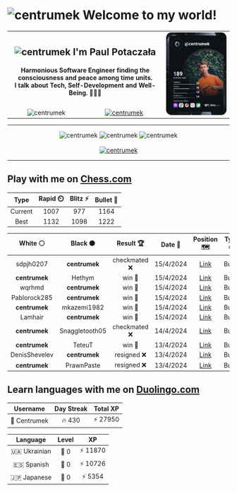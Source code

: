 <h1>
  <img
    src="https://emojis.slackmojis.com/emojis/images/1531849430/4246/blob-sunglasses.gif"
    width="30"
    alt="centrumek"
  />
  Welcome to my world!
</h1>

<table>
  <tbody>
    <tr>
      <td align="center" width="70%" colspan="2">
        <h2>
          <img
            src="https://raw.githubusercontent.com/MartinHeinz/MartinHeinz/master/wave.gif"
            width="30px"
            alt="centrumek"
          />
          I'm Paul Potaczała
        </h2>
        <h4>
          Harmonious Software Engineer finding the consciousness and peace among time units.
          <br/>
          I talk about Tech, Self-Development and Well-Being. 🌿🧘🚀
        </h4>
      </td>
      <td width="30%" rowspan="2">
        <a href="https://app.daily.dev/centrumek">
          <img
            src="./devcard.svg"
            alt="centrumek"
          />
        </a>
      </td>
    </tr>
    <tr align="center">
      <td>
        <img
          src="https://komarev.com/ghpvc/?username=centrumek&label=visitors&color=0e75b6&style=flat"
          alt="centrumek"
        >
      </td>
      <td>
        <a href="https://stackoverflow.com/users/14496012/centrumek">
          <img
            src="https://stackoverflow.com/users/flair/14496012.png?theme=dark"
            alt="centrumek"
          >
        </a>
      </td>
    </tr>
  </tbody>
</table>

---
<div align="center">
  <img 
    src="https://github-readme-stats.vercel.app/api?username=centrumek&show_icons=true&count_private=true&theme=dark&hide_border=true&hide=issues,contribs&bg_color=00000000"
    alt="centrumek"
  />
  <img
    src="https://github-readme-stats.vercel.app/api/top-langs/?username=centrumek&layout=compact&hide_border=true&theme=dark&bg_color=00000000&langs_count=6&exclude_repo=air-statistic-app"
    alt="centrumek"
  />
  <img 
    src="https://github-readme-streak-stats.herokuapp.com?user=centrumek&theme=dark&hide_border=true&background=FFFFFF00"
    alt="centrumek"
  />
  <br/>
  <br/>
  <a href="https://www.buymeacoffee.com/centrumek">
    <img
      src="https://cdn.buymeacoffee.com/buttons/v2/default-orange.png"
      height="50"
      width="210"
      alt="centrumek"
    />
  </a>
</div>

---

## Play with me on [Chess.com](https://www.chess.com/member/centrumek)

<div align="center">
<!--START_SECTION:chessStats-->
<!-- Automatically generated with https://github.com/Balastrong/chess-stats-action -->

| Type | Rapid ⏲️ | Blitz ⚡ | Bullet 🔫 |
|:---:|:---:|:---:|:---:|
| Current | 1007 | 977 | 1164 |
| Best | 1132 | 1098 | 1222 |

| White ⚪ | Black ⚫ | Result 🏆 | Date 📅 | Position 🗺️ | Type 🕕 |
|:---:|:---:|:---:|:---:|:---:|:---:|
| sdpjh0207 | **centrumek** | checkmated ❌ | 15/4/2024 | <a href="http://www.ee.unb.ca/cgi-bin/tervo/fen.pl?select=7r/6R1/4b3/p2p3p/P1p1p2k/B1P1P1PP/7K/5R2 b - -">Link</a> | Bullet |
| **centrumek** | Hethym | win 🥇 | 15/4/2024 | <a href="http://www.ee.unb.ca/cgi-bin/tervo/fen.pl?select=1k1r4/p4R2/Q7/P1P5/1PK4P/8/8/8 b - -">Link</a> | Bullet |
| wqrhmd | **centrumek** | win 🥇 | 15/4/2024 | <a href="http://www.ee.unb.ca/cgi-bin/tervo/fen.pl?select=8/7p/1k1b4/1p1np1B1/1P1p2p1/5PP1/4K2P/1R6 w - -">Link</a> | Bullet |
| Pablorock285 | **centrumek** | win 🥇 | 15/4/2024 | <a href="http://www.ee.unb.ca/cgi-bin/tervo/fen.pl?select=8/p1Q5/1p1Pkq2/2p5/4pP1p/BP4P1/P7/R4RK1 w - -">Link</a> | Bullet |
| **centrumek** | mkazemi1982 | win 🥇 | 15/4/2024 | <a href="http://www.ee.unb.ca/cgi-bin/tervo/fen.pl?select=3rr1k1/1p3npp/8/p3N1P1/5P2/P3q1PN/Q7/4RK1b b - -">Link</a> | Bullet |
| Lamhair | **centrumek** | win 🥇 | 15/4/2024 | <a href="http://www.ee.unb.ca/cgi-bin/tervo/fen.pl?select=8/p7/3p3k/6p1/2P2q1p/7P/PP3P2/6K1 w - -">Link</a> | Bullet |
| **centrumek** | Snaggletooth05 | checkmated ❌ | 14/4/2024 | <a href="http://www.ee.unb.ca/cgi-bin/tervo/fen.pl?select=r7/1p6/p4kp1/4pb1r/P1R3KP/1P2q1PR/8/5B2 w - -">Link</a> | Bullet |
| **centrumek** | TeteuT | win 🥇 | 13/4/2024 | <a href="http://www.ee.unb.ca/cgi-bin/tervo/fen.pl?select=6k1/p5pp/8/3K2N1/3P1P2/4r3/n3r2P/3R3R b - -">Link</a> | Bullet |
| DenisShevelev | **centrumek** | resigned ❌ | 13/4/2024 | <a href="http://www.ee.unb.ca/cgi-bin/tervo/fen.pl?select=8/p1pk2Qp/2p1p3/4B3/2PP4/P7/2P3PP/5RK1 b - -">Link</a> | Bullet |
| **centrumek** | PrawnPaste | resigned ❌ | 13/4/2024 | <a href="http://www.ee.unb.ca/cgi-bin/tervo/fen.pl?select=4r1k1/5ppp/8/q7/P7/1K1r3P/1P3PP1/8 w - -">Link</a> | Bullet |

<!--END_SECTION:chessStats-->
</div>

## Learn languages with me on [Duolingo.com](https://www.duolingo.com/profile/Centrumek)

<div align="center">
<!--START_SECTION:duolingoStats-->
<!-- Automatically generated with https://github.com/centrumek/duolingo-readme-stats-->

| Username | Day Streak | Total XP |
|:---:|:---:|:---:|
| 👤 Centrumek | 🔥 430 | ⚡ 27950 |

| Language | Level | XP |
|:---:|:---:|:---:|
| 🇺🇦 Ukrainian | 👑 0 | ⚡ 11870 |
| 🇪🇸 Spanish | 👑 0 | ⚡ 10726 |
| 🇯🇵 Japanese | 👑 0 | ⚡ 5354 |

<!--END_SECTION:duolingoStats-->
</div>
<!--
**centrumek/centrumek** is a ✨ _special_ ✨ repository because its `README.md` (this file) appears on your GitHub profile.

Here are some ideas to get you started:

- 🔭 I’m currently working on ...
- 🌱 I’m currently learning ...
- 👯 I’m looking to collaborate on ...
- 🤔 I’m looking for help with ...
- 💬 Ask me about ...
- 📫 How to reach me: ...
- 😄 Pronouns: ...
- ⚡ Fun fact: ...
-->
